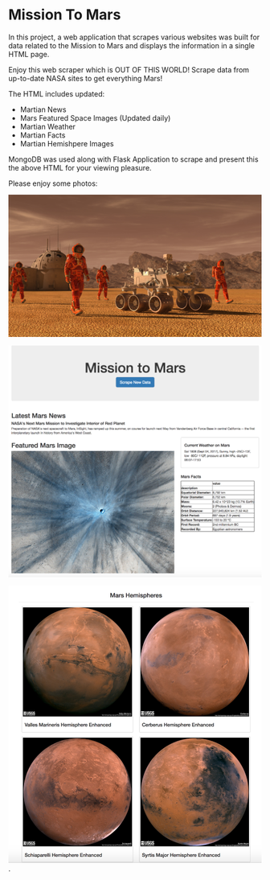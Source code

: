# Mission To Mars
In this project,  a web application that scrapes various websites was built for data related to the Mission to Mars and displays the information in a single HTML page. 

Enjoy this web scraper which is OUT OF THIS WORLD! Scrape data from up-to-date NASA sites to get everything Mars!


The HTML includes updated:
- Martian News
- Mars Featured Space Images (Updated daily)
- Martian Weather
- Martian Facts 
- Martian Hemishpere Images

MongoDB was used along with Flask Application to scrape and present this the above HTML for your viewing pleasure.

Please enjoy some photos:

![Mission to Mars](/images/mission_to_mars.png)

![App Screenshot](/images/final_app.png)

![Mars Hemispheres](/images/mars_hemispheres.png)
.